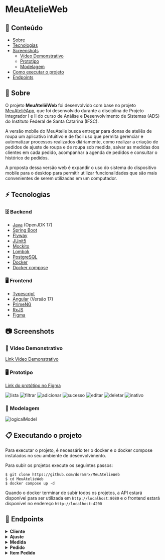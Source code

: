 # MeuAtelieWeb

## :pushpin: Conteúdo

* [Sobre](#Sobre)
* [Tecnologias](#Tecnologias)
* [Screenshots](#Screenshots)
    * [Vídeo Demonstrativo](#Video)
    * [Prototipo](#Prototipo)
    * [Modelagem](#Modelagem)
* [Como executar o projeto](#Executando)
* [Endpoints](#Endpoints)

<a name="Sobre"></a>
## :dress: Sobre
O projeto **MeuAteliêWeb** foi desenvolvido com base no projeto [MeuAteliêApp](https://github.com/doramrx/MeuAtelieApp), que foi desenvolvido durante a disciplina de Projeto Integrador I e II do curso de Análise e Desenvolvimento de Sistemas (ADS) do Instituto Federal de Santa Catarina (IFSC).

A versão mobile do MeuAtelie busca entregar para donas de ateliês de roupa um aplicativo intuitivo e de fácil uso que permita gerenciar e automatizar processos realizados diáriamente, como realizar a criação de pedidos de ajuste de roupa e de roupa sob medida, salvar as medidas dos clientes em cada pedido, acompanhar a agenda de pedidos e consultar o histórico de pedidos.

A proposta dessa versão web é expandir o uso do sistema do dispositivo mobile para o desktop para permitir utilizar funcionalidades que são mais convenientes de serem utilizadas em um computador.

<a name="Tecnologias"></a>
## :zap: Tecnologias
### 🗄️ Backend 
* [Java](https://www.java.com/pt-BR/) (OpenJDK 17)
* [Spring Boot](https://spring.io/projects/spring-boot/)
* [Flyway](https://flywaydb.org/)
* [JUnit5](https://junit.org/junit5/)
* [Mockito](https://site.mockito.org/)
* [Lombok](https://projectlombok.org/)
* [PostgreSQL](https://www.postgresql.org/)
* [Docker](https://www.docker.com/)
* [Docker compose](https://docs.docker.com/compose/)

### 🖥️ Frontend
* [Typescript](https://www.typescriptlang.org/)
* [Angular](https://angular.io/) (Versão 17)
* [PrimeNG](https://primeng.org/)
* [RxJS](https://rxjs.dev/)
* [Figma](https://www.figma.com/)

<a name="Screenshots"></a>
## :camera: Screenshots

<a name="Video"></a>
### :movie_camera: Vídeo Demonstrativo

[Link Vídeo Demonstrativo](https://www.loom.com/share/13e3f316d5ba453583e0f6007dfa33bf?sid=071c543c-d3ee-4e59-8d9c-a38a7262c1cd)

<a name="Prototipo"></a>
### :desktop_computer: Prototipo

[Link do protótipo no Figma](https://www.figma.com/file/l0Q6gyK6yuIDq9pN06W836/MeuAtelieWeb?type=design&node-id=0%3A1&mode=design&t=P0ffH15TKVIp86d4-1)

![lista](https://github.com/doramrx/MeuAtelieWeb/assets/87739902/67439126-e1e1-463b-af41-39e7bbb94bf6)
![filtrar](https://github.com/doramrx/MeuAtelieWeb/assets/87739902/e6ef9ae6-13ae-41c4-a13f-65fdf87c023e)
![adicionar](https://github.com/doramrx/MeuAtelieWeb/assets/87739902/08f8a73c-abbb-40d8-9947-1f19df3a9619)
![sucesso](https://github.com/doramrx/MeuAtelieWeb/assets/87739902/2ce3f6e3-99c1-4b4c-a7b9-0804ed99077d)
![editar](https://github.com/doramrx/MeuAtelieWeb/assets/87739902/cbf849ff-8d59-45a2-afa9-6a9b53281446)
![deletar](https://github.com/doramrx/MeuAtelieWeb/assets/87739902/c3a27626-19eb-4f91-8fe4-74a42b6fc6aa)
![inativo](https://github.com/doramrx/MeuAtelieWeb/assets/87739902/5ad6b8dd-338a-4b75-875e-fb8889def621)

<a name="Modelagem"></a>
### :game_die: Modelagem

![logicalModel](https://github.com/doramrx/MeuAtelieWeb/assets/87739902/a4857a97-16bb-4382-bdf2-891a320cbe01)

<a name="Executando"></a>
## 📋 Executando o projeto
Para executar o projeto, é necessário ter o docker e o docker compose instalados no seu ambiente de desenvolvimento. 

Para subir os projetos execute os seguintes passos:
```shell
$ git clone https://github.com/doramrx/MeuAtelieWeb
$ cd MeuAtelieWeb
$ docker compose up -d
```

Quando o docker terminar de subir todos os projetos, a API estará disponível para ser utilizada em `http://localhost:8080` e o frontend estará disponível no endereço `http://localhost:4200`

<a name="Endpoints"></a>
## :paperclip: Endpoints
<details>
  <summary>
    <strong>Cliente</strong>
  </summary>

#### Retorna todos os clientes

```http
  GET http://localhost:8080/customers
```

##### Parametros da rota
| Parâmetro   | Tipo       | Descrição                           |
| :---------- | :--------- | :---------------------------------- |
| `name` | `string` | *Opcional*. Nome do cliente |
| `email` | `string` | *Opcional*. Email do cliente |
| `phone` | `string` | *Opcional*. Telefone do cliente |
| `isActive` | `boolean` | *Opcional*. Valor boleano que indica se o cliente está ativo ou não |

##### Exemplo de resposta:
```json
  {
    "totalPages": 1,
    "totalElements": 2,
    "content": [
        {
            "id": "3d34c216-0e60-4a7e-89e6-f0fe8050d883",
            "name": "Maria",
            "email": "maria.aparecida@gmail.com",
            "phone": "47911111111",
            "isActive": true
        },
        {
            "id": "3d34c216-0e60-4a7e-89e6-f0fe8050d883",
            "name": "Roberta da Silva",
            "email": "roberta.silva@gmail.com",
            "phone": "47911111111",
            "isActive": false
        }
    ]
}
```

#### Retorna um cliente

```http
  GET http://localhost:8080/customers/{id}
```

| Parâmetro   | Tipo       | Descrição                           |
| :---------- | :--------- | :---------------------------------- |
| `id` | `string` | **Obrigatório**. Identificação do cliente |

##### Exemplo de requisição:
```http
  GET http://localhost:8080/customers/3d34c216-0e60-4a7e-89e6-f0fe8050d883
```

##### Exemplo de resposta:
```json
{
    "id": "3d34c216-0e60-4a7e-89e6-f0fe8050d883",
    "name": "Maria",
    "email": "maria.aparecida@gmail.com",
    "phone": "47911111111",
    "isActive": true
}
```

#### Cria um cliente

```http
  POST http://localhost:8080/customers
```

##### Corpo da requisição:
| Chave   | Tipo       | Descrição                           |
| :---------- | :--------- | :---------------------------------- |
| `name` | `string` | **Obrigatório**. Nome do cliente |
| `email` | `string` | **Obrigatório**. Email do cliente |
| `phone` | `string` | **Opcional**. Telefone do cliente |

##### Exemplo de criação de um cliente:
```json
{
    "name": "Maria",
    "phone": "47911111111",
    "email": "maria.aparecida@gmail.com"
}
```

##### Exemplo de resposta:
```json
{
    "id": "3d34c216-0e60-4a7e-89e6-f0fe8050d883",
    "name": "Maria",
    "email": "maria.aparecida@gmail.com",
    "phone": "47911111111",
    "isActive": true
}
```

#### Atualiza os dados de um cliente

```http
  PUT http://localhost:8080/customers/{id} 
```

| Parâmetro   | Tipo       | Descrição                           |
| :---------- | :--------- | :---------------------------------- |
| `id` | `string` | **Obrigatório**. Identificação do cliente |

##### Exemplo de requisição:
```http
  PUT http://localhost:8080/customers/3d34c216-0e60-4a7e-89e6-f0fe8050d883
```

##### Corpo da requisição:
| Chave   | Tipo       | Descrição                           |
| :---------- | :--------- | :---------------------------------- |
| `name` | `string` | *Opcional*. Nome do cliente |
| `phone` | `string` | *Opcional*. Telefone do cliente |

##### Exemplo de requisição:
```json
{
    "name": "Maria Aparecida de Andrade",
    "phone": "47922222222"
}
```

##### Exemplo de resposta:
```json
{
    "id": "3d34c216-0e60-4a7e-89e6-f0fe8050d883",
    "name": "Maria Aparecida de Andrade",
    "email": "maria.aparecida@gmail.com",
    "phone": "47922222222",
    "isActive": true
}
```

#### Inativa um cliente

```http
  DELETE http://localhost:8080/customers/{id}
```

| Parâmetro   | Tipo       | Descrição                           |
| :---------- | :--------- | :---------------------------------- |
| `id` | `string` | **Obrigatório**. Identificação do cliente |

##### Exemplo de requisição:
```http
  DELETE http://localhost:8080/customers/3d34c216-0e60-4a7e-89e6-f0fe8050d883
```

</details>

<details>
  <summary>
    <strong>Ajuste</strong>
  </summary>

#### Retorna todos os ajustes

```http
  GET http://localhost:8080/adjusts
```

##### Parametros da rota
| Parâmetro   | Tipo       | Descrição                           |
| :---------- | :--------- | :---------------------------------- |
| `name` | `string` | *Opcional*. Nome do ajuste |
| `isActive` | `boolean` | *Opcional*. Valor boleano que indica se o ajuste está ativo ou não |

##### Exemplo de resposta:
```json
  {
    "totalPages": 1,
    "totalElements": 2,
    "content": [
        {
            "id": "3d34c216-0e60-4a7e-89e6-f0fe8050d883",
            "name": "Bainha",
            "cost": 20.0,
            "isActive": true
        },
        {
            "id": "3d34c216-0e60-4a7e-89e6-f0fe8050d883",
            "name": "Ajuste de manga",
            "cost": 30.0,
            "isActive": false
        }
    ]
}
```

#### Retorna um ajuste

```http
  GET http://localhost:8080/adjusts/{id}
```

| Parâmetro   | Tipo       | Descrição                           |
| :---------- | :--------- | :---------------------------------- |
| `id` | `string` | **Obrigatório**. Identificação do ajuste |

##### Exemplo de requisição:
```http
  GET http://localhost:8080/customers/3d34c216-0e60-4a7e-89e6-f0fe8050d883
```

##### Exemplo de resposta:
```json
{
    "id": "3d34c216-0e60-4a7e-89e6-f0fe8050d883",
    "name": "Bainha",
    "cost": 20.0,
    "isActive": true
}
```

#### Cria um ajuste

```http
  POST http://localhost:8080/adjusts
```

##### Corpo da requisição:
| Chave   | Tipo       | Descrição                           |
| :---------- | :--------- | :---------------------------------- |
| `name` | `string` | **Obrigatório**. Nome do ajuste |
| `cost` | `string` | **Obrigatório**. Custo do ajuste |

##### Exemplo de criação de um ajuste:
```json
{
    "name": "Ajuste de cintura",
    "cost": 20.0
}
```

##### Exemplo de resposta:
```json
{
    "id": "3d34c216-0e60-4a7e-89e6-f0fe8050d883",
    "name": "Ajuste de cintura",
    "cost": 20.0,
    "isActive": true
}
```

#### Atualiza os dados de um ajuste

```http
  PUT http://localhost:8080/adjusts/{id} 
```

| Parâmetro   | Tipo       | Descrição                           |
| :---------- | :--------- | :---------------------------------- |
| `id` | `string` | **Obrigatório**. Identificação do ajuste |

##### Exemplo de requisição:
```http
  PUT http://localhost:8080/adjusts/3d34c216-0e60-4a7e-89e6-f0fe8050d883
```

##### Corpo da requisição:
| Chave   | Tipo       | Descrição                           |
| :---------- | :--------- | :---------------------------------- |
| `name` | `string` | *Opcional*. Nome do ajuste |
| `cost` | `string` | *Opcional*. Custo do ajuste |

##### Exemplo de requisição:
```json
{
    "name": "Ajuste de comprimento",
    "cost": 25.0
}
```

##### Exemplo de resposta:
```json
{
    "id": "3d34c216-0e60-4a7e-89e6-f0fe8050d883",
    "name": "Ajuste de comprimento",
    "cost": 25.0
    "isActive": true
}
```

#### Inativa um ajuste

```http
  DELETE http://localhost:8080/adjusts/{id}
```

| Parâmetro   | Tipo       | Descrição                           |
| :---------- | :--------- | :---------------------------------- |
| `id` | `string` | **Obrigatório**. Identificação do ajuste |

##### Exemplo de requisição:
```http
  DELETE http://localhost:8080/adjusts/3d34c216-0e60-4a7e-89e6-f0fe8050d883
```

</details>

<details>
  <summary>
    <strong>Medida</strong>
  </summary>

#### Retorna todos as medidas

```http
  GET http://localhost:8080/measures
```

##### Parametros da rota
| Parâmetro   | Tipo       | Descrição                           |
| :---------- | :--------- | :---------------------------------- |
| `name` | `string` | *Opcional*. Nome da medida |
| `isActive` | `boolean` | *Opcional*. Valor boleano que indica se a medida está ativa ou não |

##### Exemplo de resposta:
```json
  {
    "totalPages": 1,
    "totalElements": 2,
    "content": [
        {
            "id": "3d34c216-0e60-4a7e-89e6-f0fe8050d883",
            "name": "Quadril",
            "isActive": true
        },
        {
            "id": "3d34c216-0e60-4a7e-89e6-f0fe8050d883",
            "name": "Cintura",
            "isActive": false
        }
    ]
}
```

#### Retorna uma medida

```http
  GET http://localhost:8080/measures/{id}
```

| Parâmetro   | Tipo       | Descrição                           |
| :---------- | :--------- | :---------------------------------- |
| `id` | `string` | **Obrigatório**. Identificação da medida |

##### Exemplo de requisição:
```http
  GET http://localhost:8080/measures/3d34c216-0e60-4a7e-89e6-f0fe8050d883
```

##### Exemplo de resposta:
```json
{
    "id": "3d34c216-0e60-4a7e-89e6-f0fe8050d883",
    "name": "Quadril",
    "isActive": true
}
```

#### Cria uma medida

```http
  POST http://localhost:8080/measures
```

##### Corpo da requisição:
| Chave   | Tipo       | Descrição                           |
| :---------- | :--------- | :---------------------------------- |
| `name` | `string` | **Obrigatório**. Nome da medida |

##### Exemplo de criação de uma medida:
```json
{
    "name": "Cintura"
}
```

##### Exemplo de resposta:
```json
{
    "id": "3d34c216-0e60-4a7e-89e6-f0fe8050d883",
    "name": "Cintura",
    "isActive": true
}
```

#### Atualiza os dados de uma medida

```http
  PUT http://localhost:8080/measures/{id} 
```

| Parâmetro   | Tipo       | Descrição                           |
| :---------- | :--------- | :---------------------------------- |
| `id` | `string` | **Obrigatório**. Identificação da medida |

##### Exemplo de requisição:
```http
  PUT http://localhost:8080/measures/3d34c216-0e60-4a7e-89e6-f0fe8050d883
```

##### Corpo da requisição:
| Chave   | Tipo       | Descrição                           |
| :---------- | :--------- | :---------------------------------- |
| `name` | `string` | *Opcional*. Nome da medida |

##### Exemplo de requisição:
```json
{
    "name": "Punho"
}
```

##### Exemplo de resposta:
```json
{
    "id": "3d34c216-0e60-4a7e-89e6-f0fe8050d883",
    "name": "Punho",
    "isActive": true
}
```

#### Inativa uma medida

```http
  DELETE http://localhost:8080/measures/{id}
```

| Parâmetro   | Tipo       | Descrição                           |
| :---------- | :--------- | :---------------------------------- |
| `id` | `string` | **Obrigatório**. Identificação da medida |

##### Exemplo de requisição:
```http
  DELETE http://localhost:8080/measures/3d34c216-0e60-4a7e-89e6-f0fe8050d883
```

</details>

<details>
  <summary>
    <strong>Pedido</strong>
  </summary>

#### Retorna todos os pedidos

```http
  GET http://localhost:8080/orders
```

##### Parametros da rota
| Parâmetro   | Tipo       | Descrição                           |
| :---------- | :--------- | :---------------------------------- |
| `orderNumber` | `string` | *Opcional*. Número do pedido |
| `createdAt` | `string` | *Opcional*. Data de criação do pedido |
| `finishedAt` | `string` | *Opcional*. Data de finalização do pedido |
| `customerName` | `string` | *Opcional*. Nome do cliente vinculado ao pedido |
| `customerEmail` | `string` | *Opcional*. Email do cliente vinculado ao pedido |
| `isActive` | `boolean` | *Opcional*. Valor boleano que indica se o pedido está ativo ou não |

##### Exemplo de resposta:
```json
  {
    "totalPages": 1,
    "totalElements": 2,
    "content": [
        {
            "id": "7d1739a5-7963-4977-8f8b-446798bc344f",
            "orderNumber": 1,
            "cost": null,
            "createdAt": "2024-01-10T10:00:00",
            "updatedAt": null,
            "finishedAt": "2024-01-25T17:30:00",
            "customer": {
                "name": "John Doe",
                "email": "john@example.com"
            },
            "isActive": true
        },
        {
            "id": "2d2bb2e0-2d66-4e69-a1f2-4d68d0a8b37a",
            "orderNumber": 2,
            "cost": null,
            "createdAt": "2024-01-10T10:00:00",
            "updatedAt": null,
            "finishedAt": null,
            "customer": {
                "name": "Alice Smith",
                "email": "alice@example.com"
            },
            "isActive": false
        }
    ]
}
```

#### Retorna um pedido

```http
  GET http://localhost:8080/orders/{id}
```

| Parâmetro   | Tipo       | Descrição                           |
| :---------- | :--------- | :---------------------------------- |
| `id` | `string` | **Obrigatório**. Identificação do pedido |

##### Exemplo de requisição:
```http
  GET http://localhost:8080/orders/3d34c216-0e60-4a7e-89e6-f0fe8050d883
```

##### Exemplo de resposta:
```json
{
    "id": "3d34c216-0e60-4a7e-89e6-f0fe8050d883",
    "orderNumber": 10,
    "createdAt": "2024-01-10T10:00:00",
    "updatedAt": null,
    "finishedAt": null,
    "customer": {
        "id": "55f490d7-02db-4e01-ae11-e8c28007f25a",
        "name": "Emma Wilson",
        "email": "emma@example.com",
        "phone": "88899900011",
        "isActive": true
    },
    "orderItems": [
        {
            "id": "f8763fb9-96a2-496c-9382-6b24bf3bf10b",
            "type": "TAILORED",
            "title": "Vestido longo",
            "description": "Feito sob medida para baile",
            "cost": 400.0,
            "createdAt": "2024-01-10T10:00:00",
            "dueDate": "2024-01-20T10:00:00",
            "deliveredAt": "2024-01-15T10:00:00",
            "isActive": true,
            "customerMeasures": [
                {
                    "id": "32408dfc-37a4-4e67-9a15-4f8360e68e88",
                    "measure": {
                        "id": "06f5a18c-6982-4bb0-bbf8-5f646d00bbbf",
                        "name": "Largura da gola",
                        "isActive": true
                    },
                    "measurementValue": 12.5,
                    "isActive": true
                },
                {
                    "id": "2ec9a63d-0633-4d16-9de3-c3e1cc14cc10",
                    "measure": {
                        "id": "23a1102d-2023-4efa-898e-0d45f69ad5fa",
                        "name": "Busto",
                        "isActive": true
                    },
                    "measurementValue": 86.0,
                    "isActive": true
                }
            ]
        }
    ],
    "isActive": true
}
```

#### Cria um pedido

```http
  POST http://localhost:8080/orders
```

##### Corpo da requisição:
| Chave   | Tipo       | Descrição                           |
| :---------- | :--------- | :---------------------------------- |
| `customerId` | `string` | **Obrigatório**. Identificação do cliente |
| `items` | `array` | **Obrigatório**. Lista de itens do pedido |

##### Exemplo de criação de um pedido:
```json
{
    "customerId": "c8b5f144-545f-4c19-bf4b-9f2a8015f90b",
    "items": [
        {
            "type": "ADJUST",
            "title": "Blusa Teste",
            "description": "Blusa Teste",
            "dueDate": "2024-03-27T16:30:00",
            "cost": null,
            "adjusts": [
                {
                    "adjustmentId": "bd7e9753-9111-4391-9e91-67ff988060cc"
                }
            ]
        },
        {
            "type": "TAILORED",
            "title": "Vestido Teste",
            "description": "Vestido Teste",
            "dueDate": "2024-03-27T16:30:00",
            "cost": 350.0,
            "measures": [
                {
                    "measurementId": "b76e7857-5f43-4ab8-a966-a94ab4876613",
                    "measurementValue": 67
                },
                {
                    "measurementId": "2f4035e8-bf5a-4795-b6c5-301d1a4aa92b",
                    "measurementValue": 40
                },
                {
                    "measurementId": "23a1102d-2023-4efa-898e-0d45f69ad5fa",
                    "measurementValue": 75
                }
            ]
        }
    ]
}
```

##### Exemplo de resposta:
```json
{
    "id": "c8907625-d06f-4d81-8b5e-66e33f443fb1",
    "orderNumber": 29,
    "createdAt": "2024-03-27T16:30:00",
    "updatedAt": null,
    "finishedAt": null,
    "customer": {
        "id": "ebb3ec44-cb1f-4a43-a362-ffde86663d09",
        "name": "Bob Johnson",
        "email": "bob@example.com",
        "phone": "55566677788",
        "isActive": true
    },
    "orderItems": [
        {
            "id": "d3d00277-fed2-4237-9266-f77e2b392411",
            "type": "TAILORED",
            "title": "Vestido Teste",
            "description": "Vestido Teste",
            "cost": 350.0,
            "createdAt": "2024-03-27T16:30:00",
            "dueDate": "2024-04-27T16:30:00",
            "deliveredAt": null,
            "isActive": true,
            "customerMeasures": [
                {
                    "id": "8f2309f6-97f9-412f-9424-3096b2b031a0",
                    "measure": {
                        "id": "23a1102d-2023-4efa-898e-0d45f69ad5fa",
                        "name": "Busto",
                        "isActive": true
                    },
                    "measurementValue": 75.0,
                    "isActive": true
                },
                {
                    "id": "a736571b-ccdd-46ef-bc07-59ccca8e124d",
                    "measure": {
                        "id": "2f4035e8-bf5a-4795-b6c5-301d1a4aa92b",
                        "name": "Comprimento da perna",
                        "isActive": true
                    },
                    "measurementValue": 40.0,
                    "isActive": true
                },
                {
                    "id": "6505dab3-2452-456f-868a-c6c7f67444ea",
                    "measure": {
                        "id": "b76e7857-5f43-4ab8-a966-a94ab4876613",
                        "name": "Comprimento da manga",
                        "isActive": true
                    },
                    "measurementValue": 67.0,
                    "isActive": true
                }
            ]
        },
        {
            "id": "e2f17352-d1fe-43ba-9761-22612127ea86",
            "type": "ADJUST",
            "title": "Blusa Teste",
            "description": "Blusa Teste",
            "cost": 15.75,
            "createdAt": "2024-03-27T16:30:00",
            "dueDate": "2024-04-27T16:30:00",
            "deliveredAt": null,
            "isActive": true,
            "customerAdjusts": [
                {
                    "id": "df1be59d-119c-45a8-88fa-16b830bf037f",
                    "adjust": {
                        "id": "bd7e9753-9111-4391-9e91-67ff988060cc",
                        "name": "Ajuste de punho",
                        "cost": 15.75,
                        "isActive": true
                    },
                    "adjustmentCost": 15.75,
                    "isActive": true
                }
            ]
        }
    ],
    "isActive": true
}
```

#### Atualiza os dados de um pedido

```http
  PUT http://localhost:8080/orders/{id} 
```

| Parâmetro   | Tipo       | Descrição                           |
| :---------- | :--------- | :---------------------------------- |
| `id` | `string` | **Obrigatório**. Identificação do pedido |

##### Exemplo de requisição:
```http
  PUT http://localhost:8080/orders/3d34c216-0e60-4a7e-89e6-f0fe8050d883
```

##### Corpo da requisição:
| Chave   | Tipo       | Descrição                           |
| :---------- | :--------- | :---------------------------------- |
| `customerId` | `string` | *Obrigatório*. Identificação do cliente |

##### Exemplo de requisição:
```json
{
    "customerId": "55f490d7-02db-4e01-ae11-e8c28007f25a"
}
```

##### Exemplo de resposta:
```json
{
    "id": "c8907625-d06f-4d81-8b5e-66e33f443fb1",
    "orderNumber": 29,
    "createdAt": "2024-03-27T16:30:00",
    "updatedAt": null,
    "finishedAt": null,
    "customer": {
        "id": "55f490d7-02db-4e01-ae11-e8c28007f25a",
        "name": "Bob Johnson",
        "email": "bob@example.com",
        "phone": "55566677788",
        "isActive": true
    },
    "orderItems": [
        {
            "id": "d3d00277-fed2-4237-9266-f77e2b392411",
            "type": "TAILORED",
            "title": "Vestido Teste",
            "description": "Vestido Teste",
            "cost": 350.0,
            "createdAt": "2024-03-27T16:30:00",
            "dueDate": "2024-04-27T16:30:00",
            "deliveredAt": null,
            "isActive": true,
            "customerMeasures": [
                {
                    "id": "8f2309f6-97f9-412f-9424-3096b2b031a0",
                    "measure": {
                        "id": "23a1102d-2023-4efa-898e-0d45f69ad5fa",
                        "name": "Busto",
                        "isActive": true
                    },
                    "measurementValue": 75.0,
                    "isActive": true
                },
                {
                    "id": "a736571b-ccdd-46ef-bc07-59ccca8e124d",
                    "measure": {
                        "id": "2f4035e8-bf5a-4795-b6c5-301d1a4aa92b",
                        "name": "Comprimento da perna",
                        "isActive": true
                    },
                    "measurementValue": 40.0,
                    "isActive": true
                },
                {
                    "id": "6505dab3-2452-456f-868a-c6c7f67444ea",
                    "measure": {
                        "id": "b76e7857-5f43-4ab8-a966-a94ab4876613",
                        "name": "Comprimento da manga",
                        "isActive": true
                    },
                    "measurementValue": 67.0,
                    "isActive": true
                }
            ]
        },
        {
            "id": "e2f17352-d1fe-43ba-9761-22612127ea86",
            "type": "ADJUST",
            "title": "Blusa Teste",
            "description": "Blusa Teste",
            "cost": 15.75,
            "createdAt": "2024-03-27T16:30:00",
            "dueDate": "2024-04-27T16:30:00",
            "deliveredAt": null,
            "isActive": true,
            "customerAdjusts": [
                {
                    "id": "df1be59d-119c-45a8-88fa-16b830bf037f",
                    "adjust": {
                        "id": "bd7e9753-9111-4391-9e91-67ff988060cc",
                        "name": "Ajuste de punho",
                        "cost": 15.75,
                        "isActive": true
                    },
                    "adjustmentCost": 15.75,
                    "isActive": true
                }
            ]
        }
    ],
    "isActive": true
}
```

#### Inativa um pedido

```http
  DELETE http://localhost:8080/orders/{id}
```

| Parâmetro   | Tipo       | Descrição                           |
| :---------- | :--------- | :---------------------------------- |
| `id` | `string` | **Obrigatório**. Identificação do pedido |

##### Exemplo de requisição:
```http
  DELETE http://localhost:8080/orders/3d34c216-0e60-4a7e-89e6-f0fe8050d883
```

</details>

<details>
  <summary>
    <strong>Item Pedido</strong>
  </summary>

#### Cria um item de pedido de roupa sob medida

```http
  POST http://localhost:8080/orders/{id}/items/
```

| Parâmetro   | Tipo       | Descrição                           |
| :---------- | :--------- | :---------------------------------- |
| `id` | `string` | **Obrigatório**. Identificação do pedido |

##### Exemplo de requisição:
```http
  POST http://localhost:8080/orders/8b2515e8-ce99-4f51-b0fb-34662f0d20c8/items/
```

##### Corpo da requisição:
| Chave   | Tipo       | Descrição                           |
| :---------- | :--------- | :---------------------------------- |
| `type` | `string` | **Obrigatório**. Tipo do item |
| `title` | `string` | **Obrigatório**. Título do item |
| `description` | `string` | **Opcional**. Descrição do item |
| `dueDate` | `string` | **Obrigatório**. Vencimento do item |
| `cost` | `double` | **Obrigatório**. Custo do item |
| `measures` | `array` | **Opcional**. Medidas do cliente |

##### Exemplo de criação de um item de pedido de roupa sob medida:
```json
{
    "type": "TAILORED",
    "title": "Vestido",
    "description": "Vestido Vermelho",
    "dueDate": "2024-01-27T16:30:00",
    "cost": 300,
    "measures": [
        {
            "measurementId": "b76e7857-5f43-4ab8-a966-a94ab4876613",
            "measurementValue": 67
        },
        {
            "measurementId": "23a1102d-2023-4efa-898e-0d45f69ad5fa",
            "measurementValue": 75
        }
    ]
}
```

##### Exemplo de resposta:
```json
{
    "id": "17692c22-8e3b-47f4-aa0e-5b0f3f875b17",
    "orderNumber": 10,
    "createdAt": "2024-01-27T16:30:00",
    "updatedAt": "2024-01-27T16:30:00",
    "finishedAt": null,
    "customer": {
        "id": "55f490d7-02db-4e01-ae11-e8c28007f25a",
        "name": "Emma Wilson",
        "email": "emma@example.com",
        "phone": "88899900011",
        "isActive": true
    },
    "orderItems": [
        {
            "id": "d9ae3a8f-c481-4b6c-adb0-d2e569a87ff0",
            "type": "TAILORED",
            "title": "Vestido",
            "description": "Vestido Vermelho",
            "cost": 300.0,
            "createdAt": "2024-01-27T16:30:00",
            "dueDate": "2024-01-27T16:30:00",
            "deliveredAt": null,
            "isActive": true,
            "customerMeasures": [
                {
                    "id": "97dfd62b-3014-4c77-b322-a6c59f8cb5ed",
                    "measure": {
                        "id": "b76e7857-5f43-4ab8-a966-a94ab4876613",
                        "name": "Comprimento da manga",
                        "isActive": true
                    },
                    "measurementValue": 67.0,
                    "isActive": true
                },
                {
                    "id": "b4d88c69-ceb0-4b0b-ac88-171d502ed66b",
                    "measure": {
                        "id": "23a1102d-2023-4efa-898e-0d45f69ad5fa",
                        "name": "Busto",
                        "isActive": true
                    },
                    "measurementValue": 75.0,
                    "isActive": true
                }
            ]
        }
    ],
    "isActive": true
}
```

#### Cria um item de pedido de ajuste de roupa

```http
  POST http://localhost:8080/orders/{id}/items/
```

| Parâmetro   | Tipo       | Descrição                           |
| :---------- | :--------- | :---------------------------------- |
| `id` | `string` | **Obrigatório**. Identificação do pedido |

##### Exemplo de requisição:
```http
  POST http://localhost:8080/orders/8b2515e8-ce99-4f51-b0fb-34662f0d20c8/items/
```

##### Corpo da requisição:
| Chave   | Tipo       | Descrição                           |
| :---------- | :--------- | :---------------------------------- |
| `type` | `string` | **Obrigatório**. Tipo do item |
| `title` | `string` | **Obrigatório**. Título do item |
| `description` | `string` | **Opcional**. Descrição do item |
| `dueDate` | `string` | **Obrigatório**. Vencimento do item |
| `adjusts` | `array` | **Opcional**. Ajustes do cliente |

##### Exemplo de criação de um item de pedido de ajuste de roupa:
```json
{
    "type": "ADJUST",
    "title": "Blusa",
    "description": "Blusa rasgada",
    "dueDate": "2024-01-27T16:30:00",
    "adjusts": [
        {
            "adjustmentId": "bd7e9753-9111-4391-9e91-67ff988060cc"
        },
        {
            "adjustmentId": "2f4035e8-bf5a-4795-b6c5-301d1a4aa92b"
        }
    ]
}
```

##### Exemplo de resposta:
```json
{
    "id": "17692c22-8e3b-47f4-aa0e-5b0f3f875b17",
    "orderNumber": 10,
    "createdAt": "2024-01-27T16:30:00",
    "updatedAt": "2024-01-27T16:30:00",
    "finishedAt": null,
    "customer": {
        "id": "55f490d7-02db-4e01-ae11-e8c28007f25a",
        "name": "Emma Wilson",
        "email": "emma@example.com",
        "phone": "88899900011",
        "isActive": true
    },
    "orderItems": [
        {
            "id": "d9ae3a8f-c481-4b6c-adb0-d2e569a87ff0",
            "type": "ADJUST",
            "title": "Blusa",
            "description": "Blusa rasgada",
            "cost": 300.0,
            "createdAt": "2024-01-27T16:30:00",
            "dueDate": "2024-01-27T16:30:00",
            "deliveredAt": null,
            "isActive": true,
            "customerAdjusts": [
                {
                    "id": "d0d3f2fe-8940-3345-a60e-ce68fe9fb497",
                    "adjust": {
                        "id": "bd7e9753-9111-4391-9e91-67ff988060cc",
                        "name": "Ajuste de barra",
                        "cost": 35.25,
                        "isActive": true
                    },
                    "adjustmentCost": 35.25,
                    "isActive": true
                },
                                {
                    "id": "d0d3f2fe-8940-3345-a60e-ce68fe9fb497",
                    "adjust": {
                        "id": "2f4035e8-bf5a-4795-b6c5-301d1a4aa92b",
                        "name": "Ajuste de barra",
                        "cost": 35.25,
                        "isActive": true
                    },
                    "adjustmentCost": 35.25,
                    "isActive": true
                }
            ]
        }
    ],
    "isActive": true
}
```

#### Atualiza os dados de um item de pedido

```http
  PUT http://localhost:8080/orders/{orderId}/items/{id}
```

| Parâmetro   | Tipo       | Descrição                           |
| :---------- | :--------- | :---------------------------------- |
| `orderId` | `string` | **Obrigatório**. Identificação do pedido |
| `id` | `string` | **Obrigatório**. Identificação do item |

##### Exemplo de requisição:
```http
  PUT http://localhost:8080/orders/8b2515e8-ce99-4f51-b0fb-34662f0d20c8/items/cf1c07a2-7685-4870-9878-8afe625e7b47
```

##### Corpo da requisição:
| Chave   | Tipo       | Descrição                           |
| :---------- | :--------- | :---------------------------------- |
| `title` | `string` | *Opcional*. Titulo do item |
| `description` | `string` | *Opcional*. Descrição do item |
| `dueDate` | `string` | *Opcional*. Vencimento do item |
| `cost` | `double` | *Opcional*. Custo do item. Se o item for do tipo 'Ajuste de Roupa' este campo não pode ser editado, pois é calculado automaticamente |

##### Exemplo de requisição:
```json
{
    "title": "Vestido Atualizado",
    "description": "",
    "dueDate": "2024-01-30T16:30:00",
    "cost": 353.0
}
```

##### Exemplo de resposta:
```json
{
    "id": "34e6b5c7-6f5a-4e95-a5de-cd4ed3a45623",
    "orderNumber": 10,
    "createdAt": "2024-01-30T16:30:00",
    "updatedAt": "2024-01-30T16:30:00",
    "finishedAt": null,
    "customer": {
        "id": "55f490d7-02db-4e01-ae11-e8c28007f25a",
        "name": "Emma Wilson",
        "email": "emma@example.com",
        "phone": "88899900011",
        "isActive": true
    },
    "orderItems": [
        {
            "id": "d9ae3a8f-c481-4b6c-adb0-d2e569a87ff0",
            "type": "TAILORED",
            "title": "Vestido Atualizado",
            "description": "",
            "cost": 353.0,
            "createdAt": "2024-01-30T16:30:00",
            "dueDate": "2024-01-30T16:30:00",
            "deliveredAt": null,
            "isActive": true,
            "customerMeasures": [
                {
                    "id": "97dfd62b-3014-4c77-b322-a6c59f8cb5ed",
                    "measure": {
                        "id": "b76e7857-5f43-4ab8-a966-a94ab4876613",
                        "name": "Comprimento da manga",
                        "isActive": true
                    },
                    "measurementValue": 67.0,
                    "isActive": true
                },
                {
                    "id": "b4d88c69-ceb0-4b0b-ac88-171d502ed66b",
                    "measure": {
                        "id": "23a1102d-2023-4efa-898e-0d45f69ad5fa",
                        "name": "Busto",
                        "isActive": true
                    },
                    "measurementValue": 75.0,
                    "isActive": true
                }
            ]
        },
        {
            "id": "f8763fb9-96a2-496c-9382-6b24bf3bf10b",
            "type": "TAILORED",
            "title": "Vestido longo",
            "description": "Feito sob medida para baile",
            "cost": 400.0,
            "createdAt": "2024-01-30T16:30:00",
            "dueDate": "2024-01-30T16:30:00",
            "deliveredAt": "2024-01-30T16:30:00",
            "isActive": true,
            "customerMeasures": [
                {
                    "id": "32408dfc-37a4-4e67-9a15-4f8360e68e88",
                    "measure": {
                        "id": "06f5a18c-6982-4bb0-bbf8-5f646d00bbbf",
                        "name": "Largura da gola",
                        "isActive": true
                    },
                    "measurementValue": 12.5,
                    "isActive": true
                },
                {
                    "id": "2ec9a63d-0633-4d16-9de3-c3e1cc14cc10",
                    "measure": {
                        "id": "23a1102d-2023-4efa-898e-0d45f69ad5fa",
                        "name": "Busto",
                        "isActive": true
                    },
                    "measurementValue": 86.0,
                    "isActive": true
                }
            ]
        }
    ],
    "isActive": true
}
```

#### Inativa um item de pedido

```http
  DELETE http://localhost:8080/orders/{orderId}/items/{id}
```

| Parâmetro   | Tipo       | Descrição                           |
| :---------- | :--------- | :---------------------------------- |
| `orderId` | `string` | **Obrigatório**. Identificação do pedido |
| `id` | `string` | **Obrigatório**. Identificação do item |

##### Exemplo de requisição:
```http
  DELETE http://localhost:8080/orders/a34aa124-4375-41a5-b417-fb884d485af2/items/f94bdbfb-2e47-4fb4-8854-d60d25c10a33
```

##### Exemplo de resposta:
```json
{
    "id": "f94bdbfb-2e47-4fb4-8854-d60d25c10a33",
    "type": "TAILORED",
    "title": "Vestido Teste",
    "description": "Vestido Teste",
    "cost": 350.0,
    "createdAt": "2024-03-27T16:30:00",
    "dueDate": "2024-04-27T16:30:00",
    "deliveredAt": null,
    "isActive": false,
    "customerMeasures": null
}
```

#### Entrega um item de pedido

```http
  PATCH http://localhost:8080/orders/{prderId}/items/{id}/deliver
```

| Parâmetro   | Tipo       | Descrição                           |
| :---------- | :--------- | :---------------------------------- |
| `orderId` | `string` | **Obrigatório**. Identificação do pedido |
| `id` | `string` | **Obrigatório**. Identificação do item |

##### Exemplo de requisição:
```http
  DELETE http://localhost:8080/orders/a34aa124-4375-41a5-b417-fb884d485af2/items/f94bdbfb-2e47-4fb4-8854-d60d25c10a33/deliver
```

</details>
